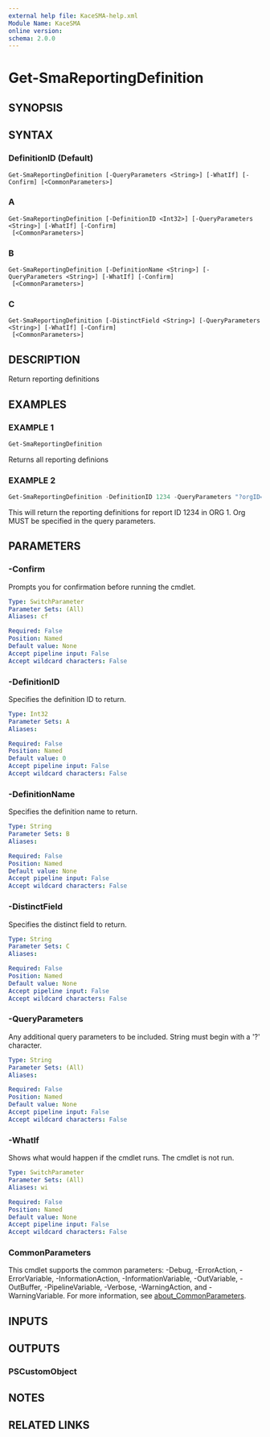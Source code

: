 ```yaml
---
external help file: KaceSMA-help.xml
Module Name: KaceSMA
online version:
schema: 2.0.0
---
```


# Get-SmaReportingDefinition

## SYNOPSIS

## SYNTAX

### DefinitionID (Default)
```
Get-SmaReportingDefinition [-QueryParameters <String>] [-WhatIf] [-Confirm] [<CommonParameters>]
```

### A
```
Get-SmaReportingDefinition [-DefinitionID <Int32>] [-QueryParameters <String>] [-WhatIf] [-Confirm]
 [<CommonParameters>]
```

### B
```
Get-SmaReportingDefinition [-DefinitionName <String>] [-QueryParameters <String>] [-WhatIf] [-Confirm]
 [<CommonParameters>]
```

### C
```
Get-SmaReportingDefinition [-DistinctField <String>] [-QueryParameters <String>] [-WhatIf] [-Confirm]
 [<CommonParameters>]
```

## DESCRIPTION
Return reporting definitions

## EXAMPLES

### EXAMPLE 1
```powershell
Get-SmaReportingDefinition
```

Returns all reporting definions

### EXAMPLE 2

```powershell
Get-SmaReportingDefinition -DefinitionID 1234 -QueryParameters "?orgID=1"
```

This will return the reporting definitions for report ID 1234 in ORG 1. Org MUST be specified in the query parameters.

## PARAMETERS

### -Confirm
Prompts you for confirmation before running the cmdlet.

```yaml
Type: SwitchParameter
Parameter Sets: (All)
Aliases: cf

Required: False
Position: Named
Default value: None
Accept pipeline input: False
Accept wildcard characters: False
```

### -DefinitionID
Specifies the definition ID to return.

```yaml
Type: Int32
Parameter Sets: A
Aliases:

Required: False
Position: Named
Default value: 0
Accept pipeline input: False
Accept wildcard characters: False
```

### -DefinitionName
Specifies the definition name to return.

```yaml
Type: String
Parameter Sets: B
Aliases:

Required: False
Position: Named
Default value: None
Accept pipeline input: False
Accept wildcard characters: False
```

### -DistinctField
Specifies the distinct field to return.

```yaml
Type: String
Parameter Sets: C
Aliases:

Required: False
Position: Named
Default value: None
Accept pipeline input: False
Accept wildcard characters: False
```

### -QueryParameters
Any additional query parameters to be included.
String must begin with a '?' character.

```yaml
Type: String
Parameter Sets: (All)
Aliases:

Required: False
Position: Named
Default value: None
Accept pipeline input: False
Accept wildcard characters: False
```

### -WhatIf
Shows what would happen if the cmdlet runs.
The cmdlet is not run.

```yaml
Type: SwitchParameter
Parameter Sets: (All)
Aliases: wi

Required: False
Position: Named
Default value: None
Accept pipeline input: False
Accept wildcard characters: False
```

### CommonParameters
This cmdlet supports the common parameters: -Debug, -ErrorAction, -ErrorVariable, -InformationAction, -InformationVariable, -OutVariable, -OutBuffer, -PipelineVariable, -Verbose, -WarningAction, and -WarningVariable. For more information, see [about_CommonParameters](http://go.microsoft.com/fwlink/?LinkID=113216).

## INPUTS

## OUTPUTS

### PSCustomObject
## NOTES

## RELATED LINKS
